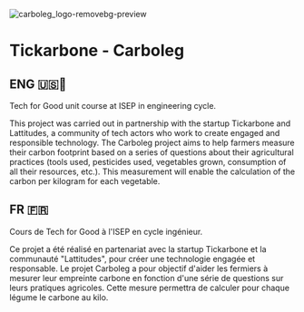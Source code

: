 ![carboleg_logo-removebg-preview](https://user-images.githubusercontent.com/90144938/236798886-192daa3c-23d6-40f0-aaff-c5a071859fe0.png)


# Tickarbone - Carboleg

## ENG 🇺🇸🏴󠁧󠁢󠁥󠁮󠁧󠁿

Tech for Good unit course at ISEP in engineering cycle.

This project was carried out in partnership with the startup Tickarbone and Lattitudes, a community of tech actors who work to create engaged and responsible technology. The Carboleg project aims to help farmers measure their carbon footprint based on a series of questions about their agricultural practices (tools used, pesticides used, vegetables grown, consumption of all their resources, etc.). This measurement will enable the calculation of the carbon per kilogram for each vegetable. 


## FR 󠁧󠁢🇫🇷
Cours de Tech for Good à l'ISEP en cycle ingénieur.

Ce projet a été réalisé en partenariat avec la startup Tickarbone et la communauté "Lattitudes", pour créer une technologie engagée et responsable. Le projet Carboleg a pour objectif d'aider les fermiers à mesurer leur empreinte carbone en fonction d'une série de questions sur leurs pratiques agricoles. Cette mesure permettra de calculer pour chaque légume le carbone au kilo.
